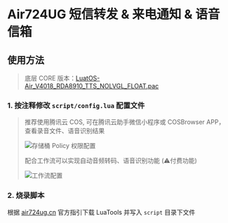 # Air724UG 短信转发 & 来电通知 & 语音信箱

## 使用方法

> 底层 CORE 版本：[LuatOS-Air_V4018_RDA8910_TTS_NOLVGL_FLOAT.pac](https://doc.openluat.com/article/1334)

### 1. 按注释修改 `script/config.lua` 配置文件

> 推荐使用腾讯云 COS, 可在腾讯云助手微信小程序或 COSBrowser APP，查看录音文件、语音识别结果
>
> ![存储桶 Policy 权限配置](https://user-images.githubusercontent.com/20741439/232460879-1947e725-5791-4b9e-8cf5-f2d99fcfe77c.png)
>
> 配合工作流可以实现自动音频转码、语音识别功能 (⚠️付费功能)
>
> ![工作流配置](https://user-images.githubusercontent.com/20741439/204080463-061349fd-3b4e-4f36-be8c-b0ad0013a1df.png)

### 2. 烧录脚本

根据 [air724ug.cn](http://air724ug.cn) 官方指引下载 LuaTools 并写入 `script` 目录下文件
